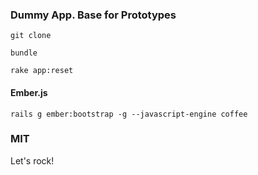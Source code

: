 ### Dummy App. Base for Prototypes

```
git clone
```

```
bundle
```

```
rake app:reset
```

#### Ember.js

```
rails g ember:bootstrap -g --javascript-engine coffee
```

### MIT

Let's rock!
